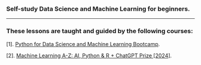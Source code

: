 ### **Self-study Data Science and Machine Learning for beginners.**

___

### **These lessons are taught and guided by the following courses:**

$[1].$ [Python for Data Science and Machine Learning Bootcamp](https://www.udemy.com/course/python-for-data-science-and-machine-learning-bootcamp/?couponCode=ST15MT31224).

$[2].$ [Machine Learning A-Z: AI, Python & R + ChatGPT Prize [2024]](https://www.udemy.com/course/machinelearning/?couponCode=ST15MT31224).

